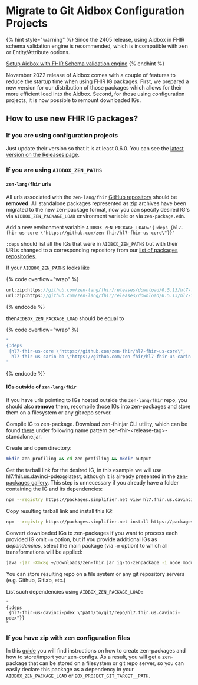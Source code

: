 # Migrate to Git Aidbox Configuration Projects

{% hint style="warning" %}
Since the 2405 release, using Aidbox in FHIR schema validation engine is recommended, which is incompatible with zen or Entity/Attribute options.

[Setup Aidbox with FHIR Schema validation engine](broken-reference/)
{% endhint %}

November 2022 release of Aidbox comes with a couple of features to reduce the startup time when using FHIR IG packages. First, we prepared a new version for our distribution of those packages which allows for their more efficient load into the Aidbox. Second, for those using configuration projects, it is now possible to remount downloaded IGs.

## How to use new FHIR IG packages?

### If you are using configuration projects

Just update their version so that it is at least 0.6.0. You can see the [latest version on the Releases page](https://github.com/zen-lang/fhir/releases).

### If you are using `AIDBOX_ZEN_PATHS`

#### `zen-lang/fhir` urls

All urls associated with the `zen-lang/fhir` [GitHub repository](https://github.com/zen-lang/fhir) should be **removed**. All standalone packages represented as zip archives have been migrated to the new zen-package format, now you can specify desired IG's via `AIDBOX_ZEN_PACKAGE_LOAD` environment variable or via `zen-package.edn`.

Add a new environment variable `AIDBOX_ZEN_PACKAGE_LOAD="{:deps {hl7-fhir-us-core \"https://github.com/zen-fhir/hl7-fhir-us-core\"}}"`

`:deps` should list all the IGs that were in `AIDBOX_ZEN_PATHS` but with their URLs changed to a corresponding repository from our [list of packages repositories](https://github.com/orgs/zen-fhir/repositories).

If your `AIDBOX_ZEN_PATHS` looks like

{% code overflow="wrap" %}
```javascript
url:zip:https://github.com/zen-lang/fhir/releases/download/0.5.13/hl7-fhir-us-core.zip,
url:zip:https://github.com/zen-lang/fhir/releases/download/0.5.13/hl7-fhir-us-carin-bb.zip
```
{% endcode %}

then`AIDBOX_ZEN_PACKAGE_LOAD` should be equal to

{% code overflow="wrap" %}
```clojure
"
{:deps
 {hl7-fhir-us-core \"https://github.com/zen-fhir/hl7-fhir-us-core\",
  hl7-fhir-us-carin-bb \"https://github.com/zen-fhir/hl7-fhir-us-carin-bb\"}}
"
```
{% endcode %}

#### IGs outside of `zen-lang/fhir`

If you have urls pointing to IGs hosted outside the `zen-lang/fhir` repo, you should also **remove** them, recompile those IGs into zen-packages and store them on a filesystem or any git repo server.

Compile IG to zen-package. Download zen-fhir.jar CLI utility, which can be found [there](https://github.com/zen-lang/fhir/releases/latest) under following name pattern zen-fhir-\<release-tag>-standalone.jar.

Create and open directory:

```bash
mkdir zen-profiling && cd zen-profiling && mkdir output
```

Get the tarball link for the desired IG, in this example we will use hl7.fhir.us.davinci-pdex@latest, although it is already presented in the [zen-packages gallery](https://github.com/zen-fhir). This step is unnecessary if you already have a folder containing the IG and its dependencies:

```bash
npm --registry https://packages.simplifier.net view hl7.fhir.us.davinci-pdex@latest
```

Copy resulting tarball link and install this IG:

```bash
npm --registry https://packages.simplifier.net install https://packages.simplifier.net/hl7.fhir.us.davinci-pdex/2.0.0-ballot
```

Convert downloaded IGs to zen-packages if you want to process each provided IG omit `-m` option, but if you provide additional IGs as _dependencies_, select the main package (via `-m` option) to which all transformations will be applied:

```bash
java -jar -Xmx8g ~/Downloads/zen-fhir.jar ig-to-zenpackage -i node_modules -o output -m hl7.fhir.us.davinci-pdex
```

You can store resulting repo on a file system or any git repository servers (e.g. Github, Gitlab, etc.)

List such dependencies using `AIDBOX_ZEN_PACKAGE_LOAD:`

```
"
{:deps
 {hl7-fhir-us-davinci-pdex \"path/to/git/repo/hl7.fhir.us.davinci-pdex"}}
"
```

### If you have zip with zen configuration files

In this [guide](broken-reference/) you will find instructions on how to create zen-packages and how to store/import your zen-configs. As a result, you will get a zen-package that can be stored on a filesystem or git repo server, so you can easily declare this package as a dependency in your `AIDBOX_ZEN_PACKAGE_LOAD` or `BOX_PROJECT_GIT_TARGET__PATH`.
